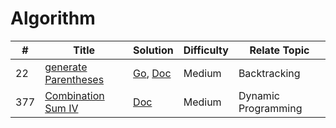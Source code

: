 # Algorithm

| #   | Title                    | Solution                                                       | Difficulty | Relate Topic        |
|-----|--------------------------|----------------------------------------------------------------|------------|---------------------|
| 22  | [generate Parentheses][] | [Go][generate-parentheses-go], [Doc][generate-parentheses-doc] | Medium     | Backtracking        |
| 377 | [Combination Sum IV][]   | [Doc][combination-sum-IV-doc]                                  | Medium     | Dynamic Programming |


[generate Parentheses]: https://leetcode.com/problems/generate-parentheses/ "generate Parentheses"
[generate-parentheses-go]: https://github.com/beyondkmp/leetcode/blob/master/golang/backtracking/generate_parenthesis.go "generate-parentheses-go"
[generate-parentheses-doc]: https://github.com/beyondkmp/leetcode/tree/master/doc/generate_parentheses "generate-parentheses-doc"

[Combination Sum IV]: https://leetcode.com/problems/combination-sum-iv/ "Combination Sum IV"
[combination-sum-IV-doc]: https://github.com/beyondkmp/leetcode/tree/master/doc/combination_sum "combination-sum-IV-doc"








